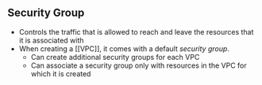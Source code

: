 ## Security Group
- Controls the traffic that is allowed to reach and leave the resources that it is associated with
- When creating a [[VPC]], it comes with a default *security group*. 
	- Can create additional security groups for each VPC
	- Can associate a security group only with resources in the VPC for which it is created
